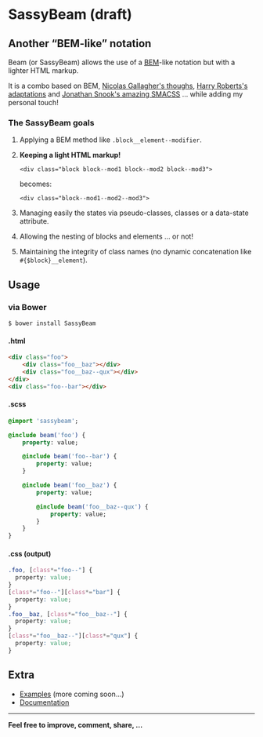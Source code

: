 # SassyBeam (draft)

## Another “BEM-like” notation

Beam (or SassyBeam) allows the use of a [BEM](http://bem.info/method/definitions/)-like notation but with a lighter HTML markup.

It is a combo based on BEM, [Nicolas Gallagher's thoughs](http://nicolasgallagher.com/about-html-semantics-front-end-architecture/), [Harry Roberts's adaptations](http://csswizardry.com/2013/01/mindbemding-getting-your-head-round-bem-syntax/) and [Jonathan Snook's amazing SMACSS](https://smacss.com/) … while adding my personal touch!

### The SassyBeam goals

1. Applying a BEM method like `.block__element--modifier`.
2. __Keeping a light HTML markup!__

    ```
    <div class="block block--mod1 block--mod2 block--mod3">
    ```
    becomes:
    ```
    <div class="block--mod1--mod2--mod3">
    ```
    
3. Managing easily the states via pseudo-classes, classes or a data-state attribute.
4. Allowing the nesting of blocks and elements … or not!
5. Maintaining the integrity of class names (no dynamic concatenation like `#{$block}__element`).

## Usage

### via Bower

```
$ bower install SassyBeam
```

#### .html

```html
<div class="foo">
    <div class="foo__baz"></div>
    <div class="foo__baz--qux"></div>
</div>
<div class="foo--bar"></div>
```

#### .scss

```sass
@import 'sassybeam';

@include beam('foo') {
    property: value;

    @include beam('foo--bar') {
        property: value;
    }

    @include beam('foo__baz') {
        property: value;

        @include beam('foo__baz--qux') {
            property: value;
        }
    }
}
```

#### .css (output)

```css
.foo, [class*="foo--"] {
  property: value;
}
[class*="foo--"][class*="bar"] {
  property: value;
}
.foo__baz, [class*="foo__baz--"] {
  property: value;
}
[class*="foo__baz--"][class*="qux"] {
  property: value;
}
```

## Extra

* [Examples](https://github.com/thierrymichel/SassyBeam/tree/master/examples) (more coming soon…)
* [Documentation](http://htmlpreview.github.io/?https://github.com/thierrymichel/SassyBeam/blob/master/docs/)

---

**Feel free to improve, comment, share, …**
